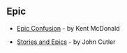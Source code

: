 ## Epic

- [Epic Confusion](https://www.agilealliance.org/epic-confusion/) - by Kent McDonald

- [Stories and Epics](https://hackernoon.com/stories-vs-epics-d773118420d2) - by John Cutler